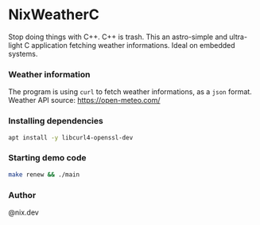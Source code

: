 # NixWeatherC
Stop doing things with C++. C++ is trash. This an astro-simple and ultra-light C application fetching weather informations.
Ideal on embedded systems.

### Weather information
The program is using `curl` to fetch weather informations, as a `json` format.
Weather API source: https://open-meteo.com/

### Installing dependencies
```bash
apt install -y libcurl4-openssl-dev
```

### Starting demo code
```bash
make renew && ./main
```

### Author
@nix.dev

